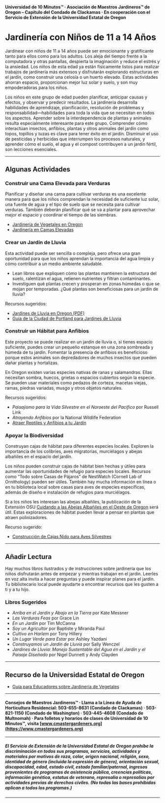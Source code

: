 #### Universidad de 10 Minutos™ · Asociación de Maestros Jardineros™ de Oregon – Capítulo del Condado de Clackamas · En cooperación con el Servicio de Extensión de la Universidad Estatal de Oregon

# Jardinería con Niños de 11 a 14 Años

Jardinear con niños de 11 a 14 años puede ser emocionante y gratificante tanto para ellos como para los adultos. Los aleja del tiempo frente a la computadora y otras pantallas, despierta la imaginación y reduce el estrés y la ansiedad. Los niños de esta edad ya están físicamente listos para realizar trabajos de jardinería más extensos y disfrutarán explorando estructuras en el jardín, como construir una celosía o un huerto elevado. Estas actividades ahorran espacio, proporcionan mejor luz solar y suelo, y son muy empoderadoras para los niños.

Los niños en este grupo de edad pueden planificar, anticipar causas y efectos, y observar y predecir resultados. La jardinería desarrolla habilidades de aprendizaje, planificación, resolución de problemas y responsabilidad—habilidades para toda la vida que se necesitan en todos los aspectos. Aprender sobre la interdependencia de plantas y animales resulta especialmente interesante para este grupo. Comprender cómo interactúan insectos, anfibios, plantas y otros animales del jardín como topos, topillos y tuzas es clave para tener éxito en el jardín. Disminuir el uso de pesticidas y herbicidas que interrumpen los procesos naturales, y aprender cómo el suelo, el agua y el compost contribuyen a un jardín fértil, son lecciones esenciales.

---

## Algunas Actividades

### Construir una Cama Elevada para Verduras

Planificar y diseñar una cama para cultivar verduras es una excelente manera para que los niños comprendan la necesidad de suficiente luz solar, una fuente de agua y el tipo de suelo que se necesita para cultivar verduras. También deberán planificar qué se va a plantar para aprovechar mejor el espacio y coordinar el tiempo de las siembras.

- [Jardinería de Vegetales en Oregon](https://catalog.extension.oregonstate.edu/sites/catalog/files/project/pdf/ec871.pdf)
- [Jardinería en Camas Elevadas](https://catalog.extension.oregonstate.edu/fs270)

### Crear un Jardín de Lluvia

Esta actividad puede ser sencilla o compleja, pero ofrece una gran oportunidad para que los niños aprendan la importancia del agua limpia y cómo contribuir a un medio ambiente saludable.

- Lean libros que expliquen cómo las plantas mantienen la estructura del suelo, ralentizan el agua, retienen nutrientes y filtran contaminantes.
- Investiguen qué plantas crecen y prosperan en zonas húmedas o que se mojan por temporadas. ¿Qué plantas son beneficiosas para un jardín de lluvia?

Recursos sugeridos:
- [Jardines de Lluvia en Oregon (PDF)](https://seagrant.oregonstate.edu/sgpubs/oregon-rain-garden-guide)
- [Guía de la Ciudad de Portland para Jardines de Lluvia](https://www.portlandoregon.gov/bes/article/188636)

### Construir un Hábitat para Anfibios

Este proyecto se puede realizar en un jardín de lluvia o, si tienes espacio suficiente, puedes crear un pequeño estanque en una zona sombreada y húmeda de tu jardín. Fomentar la presencia de anfibios es beneficioso porque estos animales son depredadores de muchos insectos que pueden dañar plantas y hortalizas.

En Oregon existen varias especies nativas de ranas y salamandras. Ellas necesitan sombra, huecos, grietas o espacios cubiertos según la especie. Se pueden usar materiales como pedazos de corteza, macetas viejas, ramas, piedras variadas, musgo y otros objetos naturales.

Recursos sugeridos:
- *Paisajismo para la Vida Silvestre en el Noroeste del Pacífico* por Russell Link
- *Atrayendo Anfibios* por la National Wildlife Federation
- [Atraer Reptiles y Anfibios a tu Jardín](https://www.google.com/search?q=why+are+amphibians+beneficial+to+the+garden+in+oregon%3Aedu)

### Apoyar la Biodiversidad

Construyan cajas de hábitat para diferentes especies locales. Exploren la importancia de los colibríes, aves migratorias, murciélagos y abejas albañiles en el espacio del jardín.

Los niños pueden construir cajas de hábitat bien hechas y útiles para aumentar las oportunidades de refugio para especies locales. Recursos como “Todo sobre Casas de Pájaros” de NestWatch (Cornell Lab of Ornithology) pueden ser útiles. También hay mucha información en línea o en tu biblioteca local sobre casas para aves de especies específicas, además de diseño e instalación de refugios para murciélagos.

Si a los niños les interesan las abejas albañiles, la publicación de la Extensión OSU [Cuidando a las Abejas Albañiles en el Oeste de Oregon](https://catalog.extension.oregonstate.edu/em9130) será útil. Estas exploraciones de hábitat pueden llevar a pensar en plantas que atraen polinizadores.

Recurso sugerido:
- [Construcción de Cajas Nido para Aves Silvestres](https://catalog.extension.oregonstate.edu/ec1556)

---

## Añadir Lectura

Hay muchos libros ilustrados y de instrucciones sobre jardinería que los niños disfrutarán antes de empezar y mientras trabajan en el jardín. Leerles en voz alta invita a hacer preguntas y puede inspirar planes para el jardín. Tu bibliotecario local puede ayudarte a encontrar recursos que les gusten a ti y a tu hijo.

### Libros Sugeridos

- *Arriba en el Jardín y Abajo en la Tierra* por Kate Messner
- *Las Verduras Feas* por Grace Lin
- *En un Jardín* por Tim McCanna
- *Soy un Agricultor* por Baptiste y Miranda Paul
- *Cultivo en Harlem* por Tony Hillery
- *Un Lugar Verde para Estar* por Ashley Yazdani
- *Construyamos un Jardín de Lluvia* por Sally Wenczel
- *Jardines de Lluvia: Manejo Sustentable del Agua en el Jardín y el Paisaje Diseñado* por Nigel Dunnett y Andy Clayden

---

## Recurso de la Universidad Estatal de Oregon

- [Guía para Educadores sobre Jardinería de Vegetales](https://catalog.extension.oregonstate.edu/em9032)

---

#### Consejos de Maestros Jardineros™ · Llama a la Línea de Ayuda de Horticultura Residencial: 503-655-8631 (Condado de Clackamas) · 503-821-1150 (Condado de Washington) · 503-445-4608 (Condado de Multnomah) · Para folletos y horarios de clases de Universidad de 10 Minutos™, visita [www.cmastergardeners.org](https://www.cmastergardeners.org)

---

##### El Servicio de Extensión de la Universidad Estatal de Oregon prohíbe la discriminación en todos sus programas, servicios, actividades y materiales por motivos de raza, color, origen nacional, religión, sexo, identidad de género (incluida la expresión de género), orientación sexual, discapacidad, edad, estado civil, estado familiar/paternal, ingresos provenientes de programas de asistencia pública, creencias políticas, información genética, estatus de veterano, represalia o represalias por actividades previas de derechos civiles. (No todas las bases prohibidas aplican a todos los programas.)
---